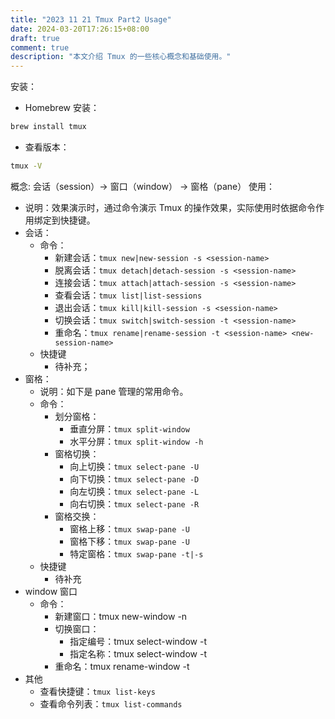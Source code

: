 ```yaml
---
title: "2023 11 21 Tmux Part2 Usage"
date: 2024-03-20T17:26:15+08:00
draft: true
comment: true
description: "本文介绍 Tmux 的一些核心概念和基础使用。"
---
```



安装：
  - Homebrew 安装：
  ```zsh
  brew install tmux
  ```
  - 查看版本：
  ```zsh
  tmux -V
  ```

概念: 会话（session）-> 窗口（window） -> 窗格（pane）
使用：
- 说明：效果演示时，通过命令演示 Tmux 的操作效果，实际使用时依据命令作用绑定到快捷键。
- 会话：
  - 命令：
    - 新建会话：```tmux new|new-session -s <session-name>```
    - 脱离会话：```tmux detach|detach-session -s <session-name>```
    - 连接会话：```tmux attach|attach-session -s <session-name>```
    - 查看会话：```tmux list|list-sessions ```
    - 退出会话：```tmux kill|kill-session -s <session-name>```
    - 切换会话：```tmux switch|switch-session -t <session-name>```
    - 重命名：```tmux rename|rename-session -t <session-name> <new-session-name>```
  - 快捷键
    - 待补充；
- 窗格： 
  - 说明：如下是 pane 管理的常用命令。
  - 命令：
    - 划分窗格：
      - 垂直分屏：```tmux split-window``` 
      - 水平分屏：```tmux split-window -h```
    - 窗格切换：
      - 向上切换：```tmux select-pane -U```
      - 向下切换：```tmux select-pane -D```
      - 向左切换：```tmux select-pane -L```
      - 向右切换：```tmux select-pane -R```
    - 窗格交换：
      - 窗格上移：```tmux swap-pane -U```
      - 窗格下移：```tmux swap-pane -U```
      - 特定窗格：```tmux swap-pane -t|-s```
  - 快捷键
    - 待补充
- window 窗口
  - 命令：
    - 新建窗口：tmux new-window -n <window-name>
    - 切换窗口：
      - 指定编号：tmux select-window -t <window-number>
      - 指定名称：tmux select-window -t <window-name>
    - 重命名：tmux rename-window -t <window-name> <new-window-name>
- 其他
  - 查看快捷键：```tmux list-keys```
  - 查看命令列表：```tmux list-commands```
